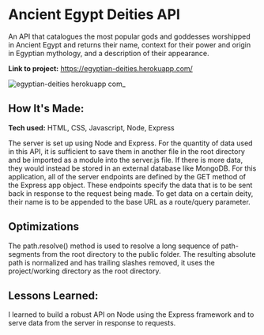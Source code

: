 # Ancient Egypt Deities API
An API that catalogues the most popular gods and goddesses worshipped in Ancient Egypt and returns their name, context for their power and origin in Egyptian mythology, and a description of their appearance.

**Link to project:** https://egyptian-deities.herokuapp.com/


![egyptian-deities herokuapp com_](https://user-images.githubusercontent.com/106183040/179894273-2dcf5b1e-1b91-4efc-9220-6fab6d75d173.png)

## How It's Made:

**Tech used:** HTML, CSS, Javascript, Node, Express

The server is set up using Node and Express. For the quantity of data used in this API, it is sufficient to save them in another file in the root directory and be imported as a module into the server.js file. If there is more data, they would instead be stored in an external database like MongoDB. For this application, all of the server endpoints are defined by the GET method of the Express app object. These endpoints specify the data that is to be sent back in response to the request being made. To get data on a certain deity, their name is to be appended to the base URL as a route/query parameter.


## Optimizations

The path.resolve() method is used to resolve a long sequence of path-segments from the root directory to the public folder. The resulting absolute path is normalized and has trailing slashes removed, it uses the project/working directory as the root directory.

## Lessons Learned:

I learned to build a robust API on Node using the Express framework and to serve data from the server in response to requests. 
